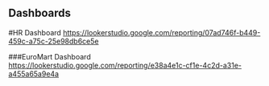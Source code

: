 ## Dashboards

#HR Dashboard
https://lookerstudio.google.com/reporting/07ad746f-b449-459c-a75c-25e98db6ce5e

###EuroMart Dashboard
https://lookerstudio.google.com/reporting/e38a4e1c-cf1e-4c2d-a31e-a455a65a9e4a
